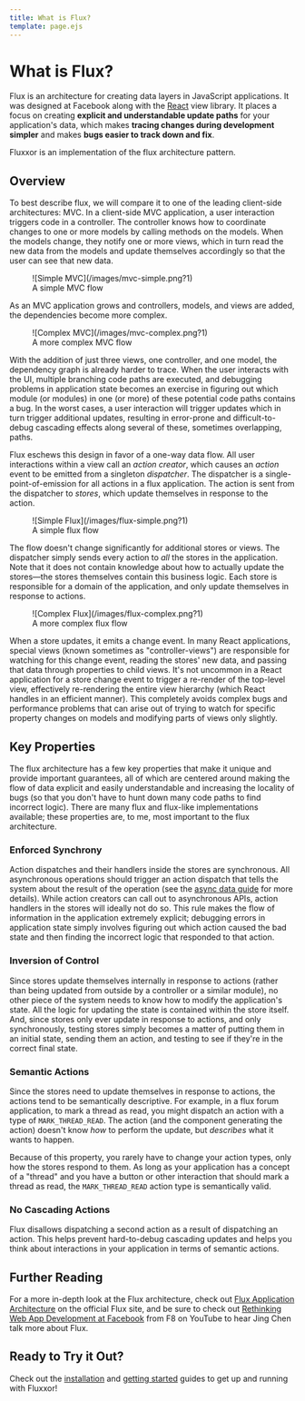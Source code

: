 ```yaml
---
title: What is Flux?
template: page.ejs
---
```


What is Flux?
=============

Flux is an architecture for creating data layers in JavaScript applications. It was designed at Facebook along with the [React](http://facebook.github.io/react/) view library. It places a focus on creating **explicit and understandable update paths** for your application's data, which makes **tracing changes during development simpler** and makes **bugs easier to track down and fix**.

Fluxxor is an implementation of the flux architecture pattern.

Overview
--------

To best describe flux, we will compare it to one of the leading client-side architectures: MVC. In a client-side MVC application, a user interaction triggers code in a controller. The controller knows how to coordinate changes to one or more models by calling methods on the models. When the models change, they notify one or more views, which in turn read the new data from the models and update themselves accordingly so that the user can see that new data.

<figure>
![Simple MVC](/images/mvc-simple.png?1)
<figcaption>A simple MVC flow</figcaption>
</figure>

As an MVC application grows and controllers, models, and views are added, the dependencies become more complex.

<figure>
![Complex MVC](/images/mvc-complex.png?1)
<figcaption>A more complex MVC flow</figcaption>
</figure>

With the addition of just three views, one controller, and one model, the dependency graph is already harder to trace. When the user interacts with the UI, multiple branching code paths are executed, and debugging problems in application state becomes an exercise in figuring out which module (or modules) in one (or more) of these potential code paths contains a bug. In the worst cases, a user interaction will trigger updates which in turn trigger additional updates, resulting in error-prone and difficult-to-debug cascading effects along several of these, sometimes overlapping, paths.

Flux eschews this design in favor of a one-way data flow. All user interactions within a view call an *action creator*, which causes an *action* event to be emitted from a singleton *dispatcher*. The dispatcher is a single-point-of-emission for all actions in a flux application. The action is sent from the dispatcher to *stores*, which update themselves in response to the action.

<figure>
![Simple Flux](/images/flux-simple.png?1)
<figcaption>A simple flux flow</figcaption>
</figure>

The flow doesn't change significantly for additional stores or views. The dispatcher simply sends every action to *all* the stores in the application. Note that it does not contain knowledge about how to actually update the stores—the stores themselves contain this business logic. Each store is responsible for a domain of the application, and only update themselves in response to actions.

<figure>
![Complex Flux](/images/flux-complex.png?1)
<figcaption>A more complex flux flow</figcaption>
</figure>

When a store updates, it emits a change event. In many React applications, special views (known sometimes as "controller-views") are responsible for watching for this change event, reading the stores' new data, and passing that data through properties to child views. It's not uncommon in a React application for a store change event to trigger a re-render of the top-level view, effectively re-rendering the entire view hierarchy (which React handles in an efficient manner). This completely avoids complex bugs and performance problems that can arise out of trying to watch for specific property changes on models and modifying parts of views only slightly.

Key Properties
--------------

The flux architecture has a few key properties that make it unique and provide important guarantees, all of which are centered around making the flow of data explicit and easily understandable and increasing the locality of bugs (so that you don't have to hunt down many code paths to find incorrect logic). There are many flux and flux-like implementations available; these properties are, to me, most important to the flux architecture.

### Enforced Synchrony

Action dispatches and their handlers inside the stores are synchronous. All asynchronous operations should trigger an action dispatch that tells the system about the result of the operation (see the [async data guide](/guides/async-data.html) for more details). While action creators can call out to asynchronous APIs, action handlers in the stores will ideally not do so. This rule makes the flow of information in the application extremely explicit; debugging errors in application state simply involves figuring out which action caused the bad state and then finding the incorrect logic that responded to that action.

### Inversion of Control

Since stores update themselves internally in response to actions (rather than being updated from outside by a controller or a similar module), no other piece of the system needs to know how to modify the application's state. All the logic for updating the state is contained within the store itself. And, since stores only ever update in response to actions, and only synchronously, testing stores simply becomes a matter of putting them in an initial state, sending them an action, and testing to see if they're in the correct final state.

### Semantic Actions

Since the stores need to update themselves in response to actions, the actions tend to be semantically descriptive. For example, in a flux forum application, to mark a thread as read, you might dispatch an action with a type of `MARK_THREAD_READ`. The action (and the component generating the action) doesn't know *how* to perform the update, but *describes* what it wants to happen.

Because of this property, you rarely have to change your action types, only how the stores respond to them. As long as your application has a concept of a "thread" and you have a button or other interaction that should mark a thread as read, the `MARK_THREAD_READ` action type is semantically valid.

### No Cascading Actions

Flux disallows dispatching a second action as a result of dispatching an action. This helps prevent hard-to-debug cascading updates and helps you think about interactions in your application in terms of semantic actions.

Further Reading
---------------

For a more in-depth look at the Flux architecture, check out [Flux Application Architecture](http://facebook.github.io/flux/docs/overview.html) on the official Flux site, and be sure to check out [Rethinking Web App Development at Facebook](https://www.youtube.com/watch?v=nYkdrAPrdcw) from F8 on YouTube to hear Jing Chen talk more about Flux.

Ready to Try it Out?
--------------------

Check out the [installation](/guides/installation.html) and [getting started](/guides/quick-start.html) guides to get up and running with Fluxxor!
